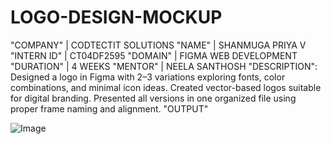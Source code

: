 # LOGO-DESIGN-MOCKUP
"COMPANY" | CODTECTIT SOLUTIONS
"NAME"    | SHANMUGA PRIYA V
"INTERN ID" | CT04DF2595
"DOMAIN"  | FIGMA WEB DEVELOPMENT
"DURATION"  | 4 WEEKS
"MENTOR"   |  NEELA SANTHOSH
"DESCRIPTION":
          Designed a logo in Figma with 2–3 variations exploring fonts, color combinations, and minimal icon ideas. Created vector-based logos suitable for digital branding. Presented all versions in one organized file using proper frame naming and alignment.
"OUTPUT"

![Image](https://github.com/user-attachments/assets/00f5956a-cfd0-4be2-838e-72a8e0e65590)
